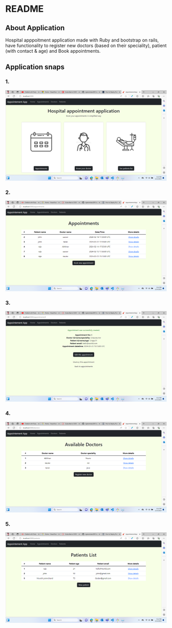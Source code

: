 # README

## About Application
Hospital apppoitment application made with Ruby and bootstrap on rails, have functionality to register new doctors (based on their speciality), patient (with contact & age) and Book appointments.

## Application snaps

### 1.
![](app/assets/images/1.png)
### 2.
![](app/assets/images/2.png)
### 3.
![](app/assets/images/3.png)
### 4.
![](app/assets/images/4.png)
### 5.
![](app/assets/images/5.png) 